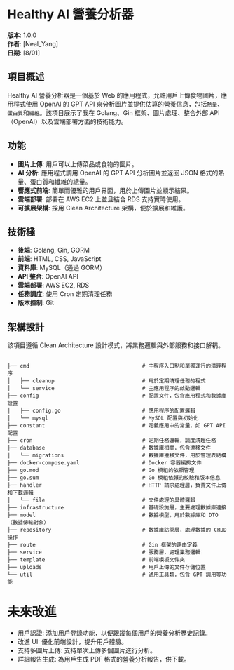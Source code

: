# Healthy AI 營養分析器

**版本**: 1.0.0  
**作者**: [Neal_Yang]  
**日期**: [8/01]

## 項目概述

Healthy AI 營養分析器是一個基於 Web 的應用程式，允許用戶上傳食物圖片，應用程式使用 OpenAI 的 GPT API 來分析圖片並提供估算的營養信息，包括`熱量`、`蛋白質`和`纖維`。該項目展示了我在 Golang、Gin 框架、圖片處理、整合外部 API（OpenAI）以及雲端部署方面的技術能力。

## 功能

- **圖片上傳**: 用戶可以上傳菜品或食物的圖片。
- **AI 分析**: 應用程式調用 OpenAI 的 GPT API 分析圖片並返回 JSON 格式的熱量、蛋白質和纖維的總量。
- **響應式前端**: 簡單而優雅的用戶界面，用於上傳圖片並顯示結果。
- **雲端部署**: 部署在 AWS EC2 上並且結合 RDS 支持實時使用。
- **可擴展架構**: 採用 Clean Architecture 架構，便於擴展和維護。

## 技術棧

- **後端**: Golang, Gin, GORM
- **前端**: HTML, CSS, JavaScript 
- **資料庫**: MySQL（通過 GORM）
- **API 整合**: OpenAI API
- **雲端部署**: AWS EC2, RDS
- **任務調度**: 使用 Cron 定期清理任務
- **版本控制**: Git

## 架構設計

該項目遵循 Clean Architecture 設計模式，將業務邏輯與外部服務和接口解耦。

```plaintext

├── cmd                                    # 主程序入口點和單獨運行的清理程序
│   ├── cleanup                            # 用於定期清理任務的程式
│   └── service                            # 主應用程序的啟動邏輯
├── config                                 # 配置文件，包含應用程式和數據庫設置
│   ├── config.go                          # 應用程序的配置邏輯
│   └── mysql                              # MySQL 配置與初始化
├── constant                               # 定義應用中的常量，如 GPT API 配置
├── cron                                   # 定期任務邏輯，調度清理任務
├── database                               # 數據庫相關，包含遷移文件
│   └── migrations                         # 數據庫遷移文件，用於管理表結構
├── docker-compose.yaml                    # Docker 容器編排文件
├── go.mod                                 # Go 模組的依賴管理
├── go.sum                                 # Go 模組依賴的校驗和版本信息
├── handler                                # HTTP 請求處理層，負責文件上傳和下載邏輯
│   └── file                               # 文件處理的具體邏輯
├── infrastructure                         # 基礎設施層，主要處理數據庫連接
├── model                                  # 數據模型，用於數據庫和 DTO（數據傳輸對象）
├── repository                             # 數據庫訪問層，處理數據的 CRUD 操作
├── route                                  # Gin 框架的路由定義
├── service                                # 服務層，處理業務邏輯
├── template                               # 前端模板文件夾
├── uploads                                # 用戶上傳的文件存儲位置
└── util                                   # 通用工具類，包含 GPT 調用等功能
```

# 未來改進
- 用戶認證: 添加用戶登錄功能，以便跟蹤每個用戶的營養分析歷史記錄。
- 改進 UI: 優化前端設計，提升用戶體驗。
- 支持多圖片上傳: 支持單次上傳多個圖片進行分析。
- 詳細報告生成: 為用戶生成 PDF 格式的營養分析報告，供下載。


   

